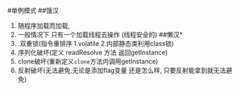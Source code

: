 #单例模式
##饿汉
1. 随程序加载而加载, 
2. 一般情况下 只有一个加载线程去操作 (线程安全的)
##懒汉*
1. .双重锁(指令重排序 1.volatile 2.内部静态类利用class锁)
2. 序列化破坏(定义 readResolve 方法 返回getInstance)
3. clone破坏(重新定义`clone`方法内调用getInstance)
4. 反射破坏(无法避免,无论是添加flag变量 还是怎么样, 只要反射能拿到就无法避免)